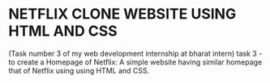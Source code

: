 # NETFLIX CLONE WEBSITE USING HTML AND CSS
(Task number 3 of my web development internship at bharat intern)
task 3 - to create a Homepage of Netflix:
A simple website having similar homepage
that of Netflix using using HTML and
CSS.

